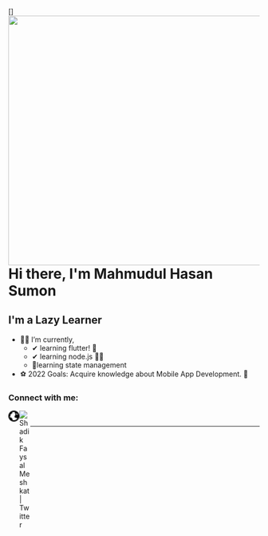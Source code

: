 [<img align="left" width="1920px" height="500px" src="https://media.istockphoto.com/vectors/lazy-boy-lying-on-bed-with-tablet-vector-illustration-vector-id579234060?k=20&m=579234060&s=612x612&w=0&h=kXgd8G1xWliKImMH0uwkBphpug3xMKJKWbKPr2UP_cU=" />]


# Hi there, I'm Mahmudul Hasan Sumon


## I'm a Lazy Learner
- 🤷‍♀️ I’m currently,
    - ✔ learning flutter! 🎯
    - ✔ learning node.js 🐱‍🏍
    - 🔦learning state management
- ⚽ 2022 Goals: Acquire knowledge about Mobile App Development. 🥱

### Connect with me:

[<img align="left" alt="Mahmudul-Sumoon.github.io" width="22px" src="https://raw.githubusercontent.com/iconic/open-iconic/master/svg/globe.svg" />][website]
[<img align="left" alt="Shadik Faysal Meshkat | Twitter" width="22px" src="https://cdn.jsdelivr.net/npm/simple-icons@v3/icons/facebook.svg" />][facebook]

<br />

---

[website]: https://github.com/Mahmudul-Sumoon
[facebook]: https://www.facebook.com/mdhassn.sumon

